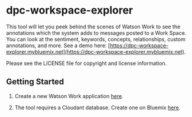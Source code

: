 # dpc-workspace-explorer

This tool will let you peek behind the scenes of Watson Work to see the annotations which the system adds to messages posted to a Work Space. You can look at the sentiment, keywords, concepts, relationships, custom annotations, and more. See a demo here: [https://dpc-workspace-explorer.mybluemix.net](https://dpc-workspace-explorer.mybluemix.net).

Please see the LICENSE file for copyright and license information.

## Getting Started

1. Create a new Watson Work application [here](https://developer.watsonwork.ibm.com/apps).

1. The tool requires a Cloudant database. Create one on Bluemix [here](https://console.ng.bluemix.net/catalog/?category=services).